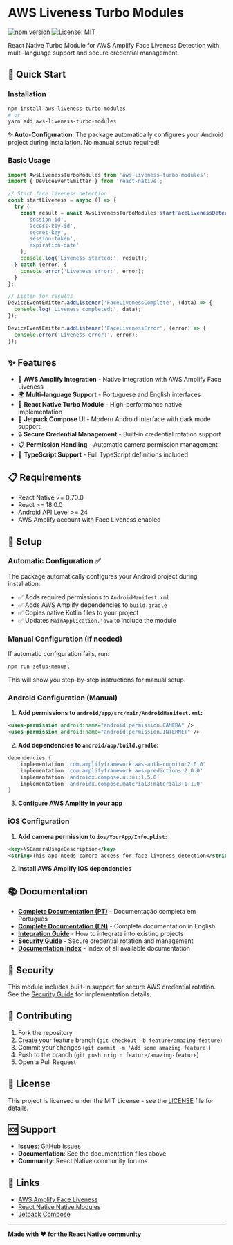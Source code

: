 # AWS Liveness Turbo Modules

[![npm version](https://badge.fury.io/js/aws-liveness-turbo-modules.svg)](https://badge.fury.io/js/aws-liveness-turbo-modules)
[![License: MIT](https://img.shields.io/badge/License-MIT-yellow.svg)](https://opensource.org/licenses/MIT)

React Native Turbo Module for AWS Amplify Face Liveness Detection with multi-language support and secure credential management.

## 🚀 Quick Start

### Installation

```bash
npm install aws-liveness-turbo-modules
# or
yarn add aws-liveness-turbo-modules
```

**✨ Auto-Configuration**: The package automatically configures your Android project during installation. No manual setup required!

### Basic Usage

```typescript
import AwsLivenessTurboModules from 'aws-liveness-turbo-modules';
import { DeviceEventEmitter } from 'react-native';

// Start face liveness detection
const startLiveness = async () => {
  try {
    const result = await AwsLivenessTurboModules.startFaceLivenessDetection(
      'session-id',
      'access-key-id',
      'secret-key',
      'session-token',
      'expiration-date'
    );
    console.log('Liveness started:', result);
  } catch (error) {
    console.error('Liveness error:', error);
  }
};

// Listen for results
DeviceEventEmitter.addListener('FaceLivenessComplete', (data) => {
  console.log('Liveness completed:', data);
});

DeviceEventEmitter.addListener('FaceLivenessError', (error) => {
  console.error('Liveness error:', error);
});
```

## ✨ Features

- 🔐 **AWS Amplify Integration** - Native integration with AWS Amplify Face Liveness
- 🌍 **Multi-language Support** - Portuguese and English interfaces
- 📱 **React Native Turbo Module** - High-performance native implementation
- 🎨 **Jetpack Compose UI** - Modern Android interface with dark mode support
- 🔒 **Secure Credential Management** - Built-in credential rotation support
- 📋 **Permission Handling** - Automatic camera permission management
- 🎯 **TypeScript Support** - Full TypeScript definitions included

## 📋 Requirements

- React Native >= 0.70.0
- React >= 18.0.0
- Android API Level >= 24
- AWS Amplify account with Face Liveness enabled

## 🔧 Setup

### Automatic Configuration ✅

The package automatically configures your Android project during installation:

- ✅ Adds required permissions to `AndroidManifest.xml`
- ✅ Adds AWS Amplify dependencies to `build.gradle`
- ✅ Copies native Kotlin files to your project
- ✅ Updates `MainApplication.java` to include the module

### Manual Configuration (if needed)

If automatic configuration fails, run:

```bash
npm run setup-manual
```

This will show you step-by-step instructions for manual setup.

### Android Configuration (Manual)

1. **Add permissions to `android/app/src/main/AndroidManifest.xml`:**
```xml
<uses-permission android:name="android.permission.CAMERA" />
<uses-permission android:name="android.permission.INTERNET" />
```

2. **Add dependencies to `android/app/build.gradle`:**
```gradle
dependencies {
    implementation 'com.amplifyframework:aws-auth-cognito:2.0.0'
    implementation 'com.amplifyframework:aws-predictions:2.0.0'
    implementation 'androidx.compose.ui:ui:1.5.0'
    implementation 'androidx.compose.material3:material3:1.1.0'
}
```

3. **Configure AWS Amplify in your app**

### iOS Configuration

1. **Add camera permission to `ios/YourApp/Info.plist`:**
```xml
<key>NSCameraUsageDescription</key>
<string>This app needs camera access for face liveness detection</string>
```

2. **Install AWS Amplify iOS dependencies**

## 📚 Documentation

- **[Complete Documentation (PT)](README_FACE_LIVENESS.md)** - Documentação completa em Português
- **[Complete Documentation (EN)](README_FACE_LIVENESS_EN.md)** - Complete documentation in English
- **[Integration Guide](INTEGRATION_GUIDE.md)** - How to integrate into existing projects
- **[Security Guide](SECURITY_GUIDE.md)** - Secure credential rotation and management
- **[Documentation Index](DOCUMENTATION.md)** - Index of all available documentation

## 🔐 Security

This module includes built-in support for secure AWS credential rotation. See the [Security Guide](SECURITY_GUIDE.md) for implementation details.

## 🤝 Contributing

1. Fork the repository
2. Create your feature branch (`git checkout -b feature/amazing-feature`)
3. Commit your changes (`git commit -m 'Add some amazing feature'`)
4. Push to the branch (`git push origin feature/amazing-feature`)
5. Open a Pull Request

## 📄 License

This project is licensed under the MIT License - see the [LICENSE](LICENSE) file for details.

## 🆘 Support

- **Issues**: [GitHub Issues](https://github.com/yourusername/aws-liveness-turbo-modules/issues)
- **Documentation**: See the documentation files above
- **Community**: React Native community forums

## 🔗 Links

- [AWS Amplify Face Liveness](https://ui.docs.amplify.aws/android/connected-components/liveness)
- [React Native Native Modules](https://reactnative.dev/docs/native-modules-android)
- [Jetpack Compose](https://developer.android.com/jetpack/compose)

---

**Made with ❤️ for the React Native community**
